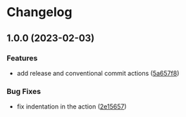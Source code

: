 # Changelog

## 1.0.0 (2023-02-03)


### Features

* add release and conventional commit actions ([5a657f8](https://github.com/ublue-os/ubuntu/commit/5a657f8ff1001196608840847736bafde8235f76))


### Bug Fixes

* fix indentation in the action ([2e15657](https://github.com/ublue-os/ubuntu/commit/2e156571d94211b9d41073d7904eb68cb88c050c))
